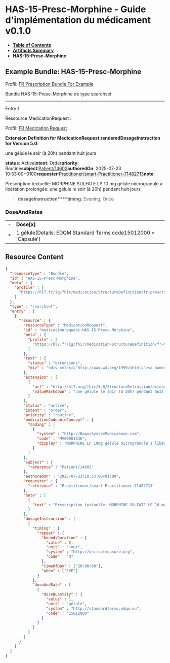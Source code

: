 # HAS-15-Presc-Morphine - Guide d'implémentation du médicament v0.1.0

* [**Table of Contents**](toc.md)
* [**Artifacts Summary**](artifacts.md)
* **HAS-15-Presc-Morphine**

## Example Bundle: HAS-15-Presc-Morphine

Profil: [FR Prescription Bundle For Example](StructureDefinition-fr-prescription-bundle-for-example.md)

Bundle HAS-15-Presc-Morphine de type searchset

-------

Entry 1

Ressource MedicationRequest :

> 

Profil: [FR Medication Request](StructureDefinition-fr-medicationrequest.md)

**Extension Definition for MedicationRequest.renderedDosageInstruction for Version 5.0**:

une gélule le soir (à 20h) pendant huit jours

**status**: Active**intent**: Order**priority**: Routine**subject**:[Patient/14602](Patient/14602)**authoredOn**: 2025-07-23 10:33:00+0100**requester**:[Practitioner/smart-Practitioner-71482713](Practitioner/smart-Practitioner-71482713)**note**:
> 

Prescription textuelle: MORPHINE SULFATE LP 10 mg gélule microgranule à libération prolongée: une gélule le soir (à 20h) pendant huit jours


> **dosageInstruction****timing**: Evening, Once

### DoseAndRates

| | |
| :--- | :--- |
| - | **Dose[x]** |
| * | 1 gélule(Details: EDQM Standard Terms code15012000 = 'Capsule') |





## Resource Content

```json
{
  "resourceType" : "Bundle",
  "id" : "HAS-15-Presc-Morphine",
  "meta" : {
    "profile" : [
      "https://hl7.fr/ig/fhir/medication/StructureDefinition/fr-prescription-bundle-for-example"
    ]
  },
  "type" : "searchset",
  "entry" : [
    {
      "resource" : {
        "resourceType" : "MedicationRequest",
        "id" : "medicationrequest-HAS-15-Presc-Morphine",
        "meta" : {
          "profile" : [
            "https://hl7.fr/ig/fhir/medication/StructureDefinition/fr-medicationrequest"
          ]
        },
        "text" : {
          "status" : "extensions",
          "div" : "<div xmlns=\"http://www.w3.org/1999/xhtml\"><a name=\"MedicationRequest_medicationrequest-HAS-15-Presc-Morphine\"> </a><p class=\"res-header-id\"><b>Narratif généré : PrescriptionMédicamenteuseTODO medicationrequest-HAS-15-Presc-Morphine</b></p><a name=\"medicationrequest-HAS-15-Presc-Morphine\"> </a><a name=\"hcmedicationrequest-HAS-15-Presc-Morphine\"> </a><div style=\"display: inline-block; background-color: #d9e0e7; padding: 6px; margin: 4px; border: 1px solid #8da1b4; border-radius: 5px; line-height: 60%\"><p style=\"margin-bottom: 0px\"/><p style=\"margin-bottom: 0px\">Profil: <a href=\"StructureDefinition-fr-medicationrequest.html\">FR Medication Request</a></p></div><p><b>Extension Definition for MedicationRequest.renderedDosageInstruction for Version 5.0</b>: </p><div><p>une gélule le soir (à 20h) pendant huit jours</p>\n</div><p><b>status</b>: Active</p><p><b>intent</b>: Order</p><p><b>priority</b>: Routine</p><p><b>medication</b>: <span title=\"Codes:{http://BogusSystemMedicabase.com MV00001636}\">MORPHINE LP 10mg gélule microgranulé à libération prolongée</span></p><p><b>subject</b>: <a href=\"Patient/14602\">Patient/14602</a></p><p><b>authoredOn</b>: 2025-07-23 10:33:00+0100</p><p><b>requester</b>: <a href=\"Practitioner/smart-Practitioner-71482713\">Practitioner/smart-Practitioner-71482713</a></p><p><b>note</b>: </p><blockquote><div><p>Prescription textuelle: MORPHINE SULFATE LP 10 mg gélule microgranule à libération prolongée: une gélule le soir (à 20h) pendant huit jours</p>\n</div></blockquote><blockquote><p><b>dosageInstruction</b></p><p><b>timing</b>: Evening, Once</p><h3>DoseAndRates</h3><table class=\"grid\"><tr><td style=\"display: none\">-</td><td><b>Dose[x]</b></td></tr><tr><td style=\"display: none\">*</td><td>1 gélule<span style=\"background: LightGoldenRodYellow\"> (Details: EDQM Standard Terms  code15012000 = 'Capsule')</span></td></tr></table></blockquote></div>"
        },
        "extension" : [
          {
            "url" : "http://hl7.org/fhir/5.0/StructureDefinition/extension-MedicationRequest.renderedDosageInstruction",
            "valueMarkdown" : "une gélule le soir (à 20h) pendant huit jours"
          }
        ],
        "status" : "active",
        "intent" : "order",
        "priority" : "routine",
        "medicationCodeableConcept" : {
          "coding" : [
            {
              "system" : "http://BogusSystemMedicabase.com",
              "code" : "MV00001636",
              "display" : "MORPHINE LP 10mg gélule microgranulé à libération prolongée"
            }
          ]
        },
        "subject" : {
          "reference" : "Patient/14602"
        },
        "authoredOn" : "2025-07-23T10:33:00+01:00",
        "requester" : {
          "reference" : "Practitioner/smart-Practitioner-71482713"
        },
        "note" : [
          {
            "text" : "Prescription textuelle: MORPHINE SULFATE LP 10 mg gélule microgranule à libération prolongée: une gélule le soir (à 20h) pendant huit jours"
          }
        ],
        "dosageInstruction" : [
          {
            "timing" : {
              "repeat" : {
                "boundsDuration" : {
                  "value" : 8,
                  "unit" : "jour",
                  "system" : "http://unitsofmeasure.org",
                  "code" : "d"
                },
                "timeOfDay" : ["20:00:00"],
                "when" : ["EVE"]
              }
            },
            "doseAndRate" : [
              {
                "doseQuantity" : {
                  "value" : 1,
                  "unit" : "gélule",
                  "system" : "http://standardterms.edqm.eu",
                  "code" : "15012000"
                }
              }
            ]
          }
        ]
      }
    }
  ]
}

```
